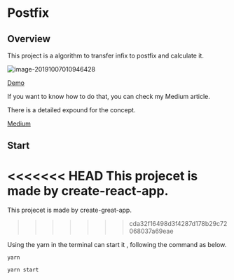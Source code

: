 # Postfix

## Overview

This project is a algorithm to transfer infix to postfix and calculate it. 

![image-20191007010946428](https://i.imgur.com/p5Wl9aB.png)

[Demo](https://React-Learing.github.io/Postfix)

If you want to know how to do that, you can check my Medium article.

There is a detailed expound for the concept.

[Medium](https://medium.com/tomsnote/js-%E4%B8%AD%E5%BA%8F%E5%BC%8F%E8%BD%89%E5%BE%8C%E5%BA%8F%E5%BC%8F-24da74ad1d8)

## Start

<<<<<<< HEAD
This projecet is made by create-react-app.
=======
This projecet is made by create-great-app.
>>>>>>> cda32f16498d3f4287d178b29c72068037a69eae

Using the yarn in the terminal can start it , following the command as below.

`yarn`

`yarn start`